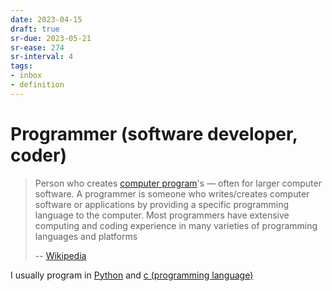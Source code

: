 ```yaml
---
date: 2023-04-15
draft: true
sr-due: 2023-05-21
sr-ease: 274
sr-interval: 4
tags:
- inbox
- definition
---
```


# Programmer (software developer, coder)

> Person who creates [computer program](./computer%20program.md)'s — often for larger computer
> software. A programmer is someone who writes/creates computer software or
> applications by providing a specific programming language to the computer.
> Most programmers have extensive computing and coding experience in many
> varieties of programming languages and platforms
>
> -- [Wikipedia](https://en.wikipedia.org/wiki/Programmer)

I usually program in [Python](./Python.md) and [c (programming language)](./c%20%28programming%20language%29.md)